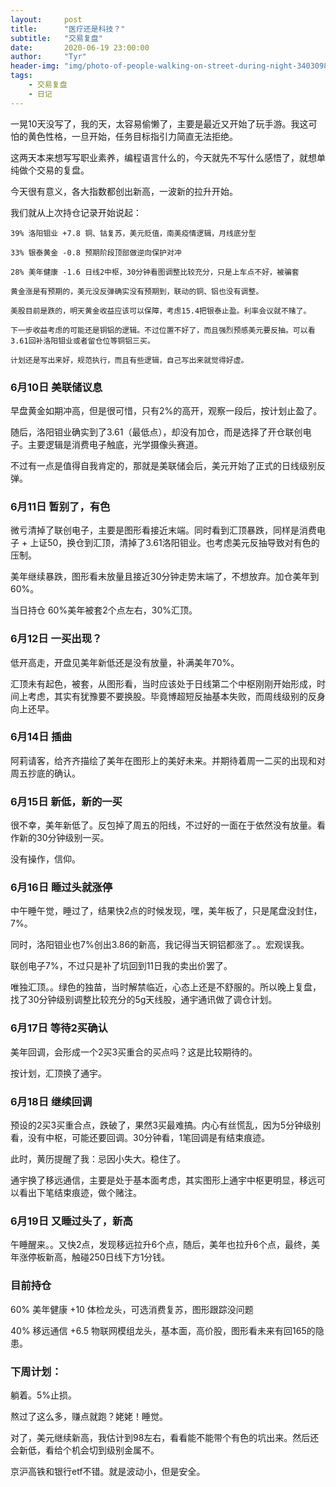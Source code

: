 ```yaml
---
layout:     post
title:      "医疗还是科技？"
subtitle:   "交易复盘"
date:       2020-06-19 23:00:00
author:     "Tyr"
header-img: "img/photo-of-people-walking-on-street-during-night-3403098.jpg"
tags:
    - 交易复盘
    - 日记
---
```


一晃10天没写了，我的天，太容易偷懒了，主要是最近又开始了玩手游。我这可怕的黄色性格，一旦开始，任务目标指引力简直无法拒绝。

这两天本来想写写职业素养，编程语言什么的，今天就先不写什么感悟了，就想单纯做个交易的复盘。

今天很有意义，各大指数都创出新高，一波新的拉升开始。

我们就从上次持仓记录开始说起：

    39% 洛阳钼业 +7.8 铜、钴复苏，美元贬值，南美疫情逻辑，月线底分型

    33% 银泰黄金 -0.8 预期阶段顶部做逆向保护对冲

    28% 美年健康 -1.6 日线2中枢，30分钟看图调整比较充分，只是上车点不好，被骗套

    黄金涨是有预期的，美元没反弹确实没有预期到，联动的铜、铝也没有调整。

    美股目前是跌的，明天黄金收益应该可以保障，考虑15.4把银泰止盈。利率会议就不赌了。

    下一步收益考虑的可能还是铜铝的逻辑。不过位置不好了，而且强烈预感美元要反抽。可以看3.61回补洛阳钼业或者留仓位等铜铝三买。

    计划还是写出来好，规范执行，而且有些逻辑，自己写出来就觉得好虚。

### 6月10日 美联储议息

早盘黄金如期冲高，但是很可惜，只有2%的高开，观察一段后，按计划止盈了。

随后，洛阳钼业确实到了3.61（最低点），却没有加仓，而是选择了开仓联创电子。主要逻辑是消费电子触底，光学摄像头赛道。

不过有一点是值得自我肯定的，那就是美联储会后，美元开始了正式的日线级别反弹。

### 6月11日 暂别了，有色

微亏清掉了联创电子，主要是图形看接近末端。同时看到汇顶暴跌，同样是消费电子 + 上证50，换仓到汇顶，清掉了3.61洛阳钼业。也考虑美元反抽导致对有色的压制。

美年继续暴跌，图形看未放量且接近30分钟走势末端了，不想放弃。加仓美年到60%。

当日持仓 60%美年被套2个点左右，30%汇顶。

### 6月12日 一买出现？

低开高走，开盘见美年新低还是没有放量，补满美年70%。

汇顶未有起色，被套，从图形看，当时应该处于日线第二个中枢刚刚开始形成，时间上考虑，其实有犹豫要不要换股。毕竟博超短反抽基本失败，而周线级别的反身向上还早。

### 6月14日 插曲

阿莉请客，给齐齐描绘了美年在图形上的美好未来。并期待着周一二买的出现和对周五抄底的确认。

### 6月15日 新低，新的一买

很不幸，美年新低了。反包掉了周五的阳线，不过好的一面在于依然没有放量。看作新的30分钟级别一买。

没有操作，信仰。

### 6月16日 睡过头就涨停

中午睡午觉，睡过了，结果快2点的时候发现，嘿，美年板了，只是尾盘没封住，7%。

同时，洛阳钼业也7%创出3.86的新高，我记得当天铜铝都涨了。。宏观误我。

联创电子7%，不过只是补了坑回到11日我的卖出价罢了。

唯独汇顶。。绿色的独苗，当时解禁临近，心态上还是不舒服的。所以晚上复盘，找了30分钟级别调整比较充分的5g天线股，通宇通讯做了调仓计划。

### 6月17日 等待2买确认

美年回调，会形成一个2买3买重合的买点吗？这是比较期待的。

按计划，汇顶换了通宇。

### 6月18日 继续回调

预设的2买3买重合点，跌破了，果然3买最难搞。内心有丝慌乱，因为5分钟级别看，没有中枢，可能还要回调。30分钟看，1笔回调是有结束痕迹。

此时，黄历提醒了我：忌因小失大。稳住了。

通宇换了移远通信，主要是处于基本面考虑，其实图形上通宇中枢更明显，移远可以看出下笔结束痕迹，做个赌注。

### 6月19日 又睡过头了，新高

午睡醒来。。又快2点，发现移远拉升6个点，随后，美年也拉升6个点，最终，美年涨停板新高，触碰250日线下方1分钱。

### 目前持仓

60% 美年健康 +10 体检龙头，可选消费复苏，图形跟踪没问题

40% 移远通信 +6.5 物联网模组龙头，基本面，高价股，图形看未来有回165的隐患。

### 下周计划：

躺着。5%止损。

熬过了这么多，赚点就跑？姥姥！睡觉。

对了，美元继续新高，我估计到98左右，看看能不能带个有色的坑出来。然后还会新低，看给个机会切到级别金属不。

京沪高铁和银行etf不错。就是波动小，但是安全。